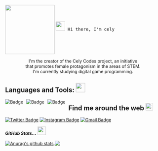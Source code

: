 <!-- HEADER -->
<p align="left">
  <img align="center" height="160px" src="https://user-images.githubusercontent.com/70456452/96717218-7f724600-137c-11eb-8e54-fcedf795ec84.png" width="px"  />
  
  <samp>
    <img src="https://raw.githubusercontent.com/iampavangandhi/iampavangandhi/master/gifs/Hi.gif" width="30px"></h2> Hi there, I'm cely
  </samp>
  
  <p align="left" style="text-align: center;">
 I'm the creator of the Cely Codes project, an initiative <br> that promotes female protagonism in the areas of STEM.<br> I'm currently studying digital game programming.
</p>

## Languages and Tools: </a><img src="https://media.giphy.com/media/WUlplcMpOCEmTGBtBW/giphy.gif" width="30">
<img alt="Badge" style="float: left; margin-right: 10px;" src="https://img.shields.io/badge/python%20-%2314354C.svg?&style=for-the-badge&logo=python&logoColor=white"/>  <img alt="Badge" style="float: left; margin-right: 10px;"  src="https://img.shields.io/badge/html5%20-%23E34F26.svg?&style=for-the-badge&logo=html5&logoColor=white"/> <img alt="Badge" style="float: left; margin-right: 10px;"  src="https://img.shields.io/badge/css3%20-%231572B6.svg?&style=for-the-badge&logo=css3&logoColor=white"/>

## Find me around the web <img src="https://github.com/TheDudeThatCode/TheDudeThatCode/blob/master/Assets/Earth.gif" width="24px"> 
 [![Twitter Badge](https://img.shields.io/badge/-Twitter-1ca0f1?style=flat-square&labelColor=1ca0f1&logo=twitter&logoColor=white&link=https://twitter.com/celycodes)](https://twitter.com/celycodes) 
[![Instagram Badge](https://img.shields.io/badge/-Instagram-c039a6?style=flat-square&labelColor=c039a6&logo=instagram&logoColor=white&link=https://instagram.com/celycodes)](https://instagram.com/celycodes)
[![Gmail Badge](https://img.shields.io/badge/-Gmail-c14438?style=flat-square&logo=Gmail&logoColor=white&link=mailto:celycristhyne@gmail.com)](mailto:celycristhyne@gmail.com)

 <i><b>GitHub Stats...</b></i> <img src="https://user-images.githubusercontent.com/5679180/79618120-0daffb80-80be-11ea-819e-d2b0fa904d07.gif" width="27px">
 
<a href="https://github.com/celenny/github-readme-stats">
  <img align="center" src="https://github-readme-stats.anuraghazra1.vercel.app/api?username=celenny&show_icons=true&include_all_commits=true&theme=midnight-purple" alt="Anurag's github stats" />
</a> 
<a href="https://github.com/celenny/github-readme-stats">
  <!-- Change the `github-readme-stats.anuraghazra1.vercel.app` to `github-readme-stats.vercel.app`  -->
  <img align="center" src="https://github-readme-stats.vercel.app/api/top-langs/?username=celenny&layout=compact&theme=midnight-purple" />
</a>

<!--
**celenny/celenny** is a ✨ _special_ ✨ repository because its `README.md` (this file) appears on your GitHub profile.

Here are some ideas to get you started:

- 🔭 I’m currently working on ...
- 🌱 I’m currently learning ...
- 👯 I’m looking to collaborate on ...
- 🤔 I’m looking for help with ...
- 💬 Ask me about ...
- 📫 How to reach me: ...
- 😄 Pronouns: ...
- ⚡ Fun fact: ...
-->
